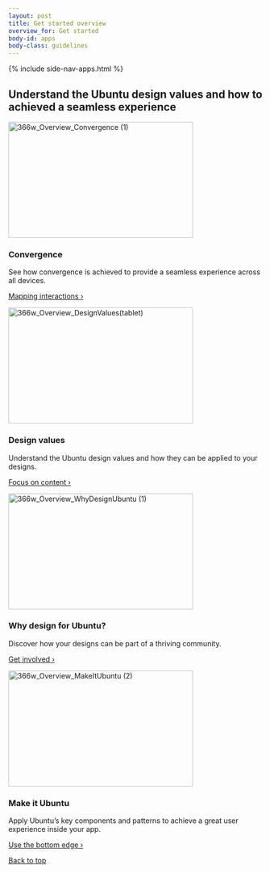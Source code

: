 ```yaml
---
layout: post
title: Get started overview
overview_for: Get started
body-id: apps
body-class: guidelines
---
```


{% include side-nav-apps.html %}

<div id="loop-guidelines" class="ten-col last-col">
  <section class="row no-padding-top no-padding-right no-padding-left">
  <div class="ten-col">
  <h2>Understand the Ubuntu design values and how to achieved a seamless experience</h2>
</div>
  <div class="ten-col">
  <div class="five-col">
  <p><img src="https://assets.ubuntu.com/v1/c0d4a6e3-366w_Overview_Convergence-1.png" alt="366w_Overview_Convergence (1)" width="366" height="230"></p>
  <h3>Convergence</h3>
  <p>See how convergence is achieved to provide a seamless experience across all devices.</p>
  <p><a href="/apps/get-started/convergence">Mapping interactions &rsaquo;</a></p>
</div>
  <div class="five-col last-col">
  <p><img src="https://assets.ubuntu.com/v1/26e0b30d-366w_Overview_DesignValuestablet.png" alt="366w_Overview_DesignValues(tablet)" width="366" height="230"></p>
  <h3>Design values</h3>
  <p>Understand the Ubuntu design values and how they can be applied to your designs.</p>
  <p><a href="/apps/get-started/design-values">Focus on content &rsaquo;</a></p>
</div>
</div>
  <div class="ten-col">
  <div class="five-col">
  <p><img src="https://assets.ubuntu.com/v1/cd978d76-366w_Overview_WhyDesignUbuntu-1.png" alt="366w_Overview_WhyDesignUbuntu (1)" width="366" height="230"></p>
  <h3>Why design for Ubuntu?</h3>
  <p>Discover how your designs can be part of a thriving community.</p>
  <p><a href="/apps/get-started/why-design-for-ubuntu">Get involved &rsaquo;</a></p>
</div>
  <div class="five-col last-col">
  <p><img src="https://assets.ubuntu.com/v1/b27d45cd-366w_Overview_MakeItUbuntu-2.png" alt="366w_Overview_MakeItUbuntu (2)" width="366" height="230"></p>
  <h3>Make it Ubuntu</h3>
  <p>Apply Ubuntu’s key components and patterns to achieve a great user experience inside your app.</p>
  <p><a href="/apps/get-started/make-it-ubuntu">Use the bottom edge &rsaquo;</a></p>
</div>
</div>
</section>
  <section class="row no-padding-right no-padding-left no-border">
  <div class="link-top not-for-small">
  <a href="#">Back to top</a>
</div>
</section>
</div>
